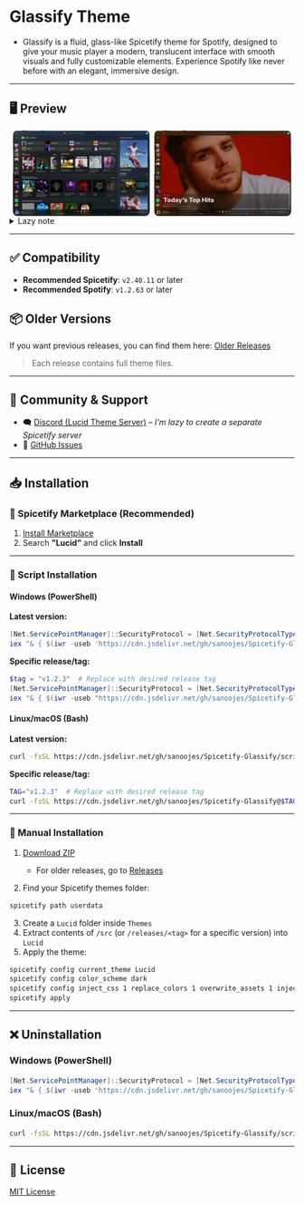 # Glassify Theme

- Glassify is a fluid, glass-like Spicetify theme for Spotify, designed to give your music player a modern, translucent interface with smooth visuals and fully customizable elements. Experience Spotify like never before with an elegant, immersive design.

---

## 🖥️ Preview

<div style="display: flex; flex-wrap: wrap; justify-content: center; gap: 0.5rem">
  <img src="./assets/images/base.png" style="width: 48%; border-radius: 8px;">
  <img src="./assets/images/base-2.png" style="width: 48%; border-radius: 8px;">
</div>

<details>
  <summary>Lazy note</summary>
  Sorry, am lazy to add more previews. Try out the theme.
</details>

---

## ✅ Compatibility

- **Recommended Spicetify**: `v2.40.11` or later
- **Recommended Spotify**: `v1.2.63` or later

## 📦 Older Versions

If you want previous releases, you can find them here:
[Older Releases](https://sanooj.is-a.dev/spicetify-glassify/versions/)

> Each release contains full theme files.

---

## 💬 Community & Support

- 🗨️ [Discord (Lucid Theme Server)](https://discord.gg/PWEyKduwJh) – _I’m lazy to create a separate Spicetify server_
- 🐛 [GitHub Issues](https://github.com/sanoojes/Spicetify-Glassify/issues)

---

## 📥 Installation

### 🔸 Spicetify Marketplace (Recommended)

1. [Install Marketplace](https://github.com/spicetify/marketplace/wiki/Installation)
2. Search **"Lucid"** and click **Install**

---

### 🔹 Script Installation

#### Windows (PowerShell)

**Latest version:**

```powershell
[Net.ServicePointManager]::SecurityProtocol = [Net.SecurityProtocolType]::Tls12
iex "& { $(iwr -useb 'https://cdn.jsdelivr.net/gh/sanoojes/Spicetify-Glassify@latest/scripts/install.ps1') }"
```

**Specific release/tag:**

```powershell
$tag = "v1.2.3"  # Replace with desired release tag
[Net.ServicePointManager]::SecurityProtocol = [Net.SecurityProtocolType]::Tls12
iex "& { $(iwr -useb "https://cdn.jsdelivr.net/gh/sanoojes/Spicetify-Glassify@$tag/scripts/install.ps1") }"
```

#### Linux/macOS (Bash)

**Latest version:**

```bash
curl -fsSL https://cdn.jsdelivr.net/gh/sanoojes/Spicetify-Glassify/scripts/install.sh | sh
```

**Specific release/tag:**

```bash
TAG="v1.2.3"  # Replace with desired release tag
curl -fsSL https://cdn.jsdelivr.net/gh/sanoojes/Spicetify-Glassify@$TAG/scripts/install.sh | sh
```

---

### 🔸 Manual Installation

1. [Download ZIP](https://github.com/sanoojes/Spicetify-Glassify)

   - For older releases, go to [Releases](https://github.com/sanoojes/Spicetify-Glassify/releases)

2. Find your Spicetify themes folder:

```bash
spicetify path userdata
```

3. Create a `Lucid` folder inside `Themes`
4. Extract contents of `/src` (or `/releases/<tag>` for a specific version) into `Lucid`
5. Apply the theme:

```bash
spicetify config current_theme Lucid
spicetify config color_scheme dark
spicetify config inject_css 1 replace_colors 1 overwrite_assets 1 inject_theme_js 1
spicetify apply
```

---

## ❌ Uninstallation

### Windows (PowerShell)

```powershell
[Net.ServicePointManager]::SecurityProtocol = [Net.SecurityProtocolType]::Tls12
iex "& { $(iwr -useb 'https://cdn.jsdelivr.net/gh/sanoojes/Spicetify-Glassify@latest/scripts/uninstall.ps1') }"
```

### Linux/macOS (Bash)

```bash
curl -fsSL https://cdn.jsdelivr.net/gh/sanoojes/Spicetify-Glassify/scripts/uninstall.sh | sh
```

---

## 📄 License

[MIT License](LICENSE)
